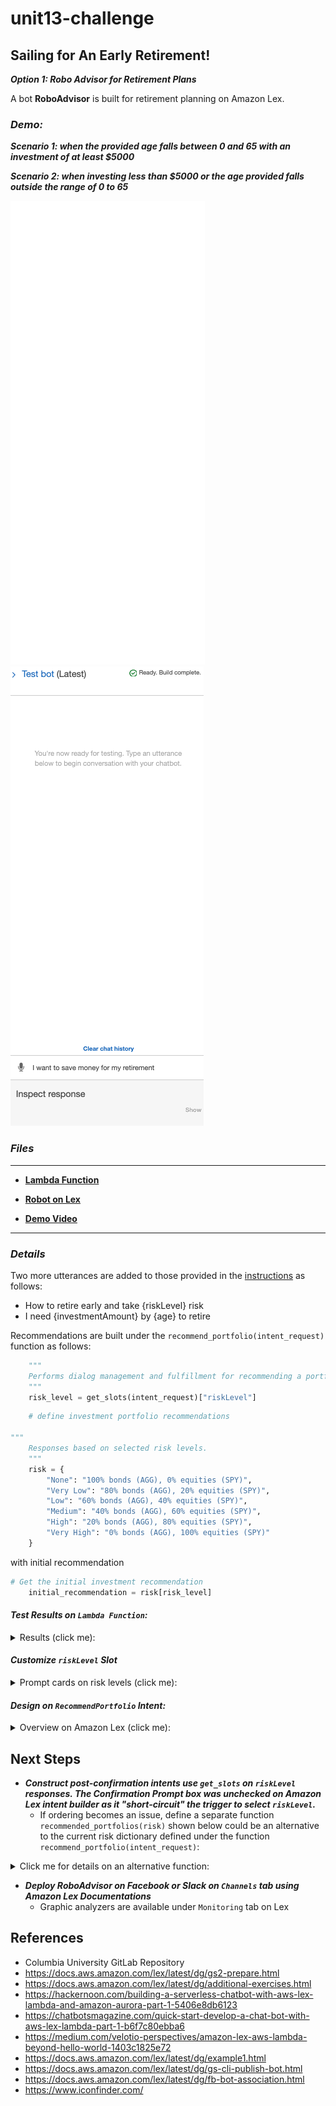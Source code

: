 # unit13-challenge

## **Sailing for An Early Retirement!**
_**Option 1: Robo Advisor for Retirement Plans**_

A bot **RoboAdvisor** is built for retirement planning on Amazon Lex.


### _**Demo:**_

_**Scenario 1: when the provided age falls between 0 and 65 with an investment of at least $5000**_

_**Scenario 2: when investing less than $5000 or the age provided falls outside the range of 0 to 65**_


![Robo_true](RoboAdvisor/Recording/RoboAdvisor_demo_correct.gif)
![Robo_false](RoboAdvisor/Recording/RoboAdvisor_demo_false.gif)



### _**Files**_

---

* [**Lambda Function**](RoboAdvisor/Code/lambda_function.py)

* [**Robot on Lex**](RoboAdvisor/Bot/RoboAdvisor_bot_lex.zip)

* [**Demo Video**](RoboAdvisor/Recording/RoboAdvisor_test.mov)

---

### _Details_

Two more utterances are added to those provided in the [instructions](Instructions/README.md) as follows:
* How to retire early and take ​{riskLevel}​ risk
* I need ​{investmentAmount}​ by ​{age}​ to retire

Recommendations are built under the `recommend_portfolio(intent_request)` function as follows:

```python
    """
    Performs dialog management and fulfillment for recommending a portfolio.
    """
    risk_level = get_slots(intent_request)["riskLevel"]
```

```python
    # define investment portfolio recommendations

"""
    Responses based on selected risk levels.
    """
    risk = {
        "None": "100% bonds (AGG), 0% equities (SPY)",
        "Very Low": "80% bonds (AGG), 20% equities (SPY)",
        "Low": "60% bonds (AGG), 40% equities (SPY)",
        "Medium": "40% bonds (AGG), 60% equities (SPY)",
        "High": "20% bonds (AGG), 80% equities (SPY)",
        "Very High": "0% bonds (AGG), 100% equities (SPY)"
    }
```

with initial recommendation
```python
# Get the initial investment recommendation
    initial_recommendation = risk[risk_level]
```


#### _Test Results on `Lambda Function`:_
<details><summary>
Results (click me):
</summary>

![Robo Age Test Result](RoboAdvisor/Recording/robo_test_age.png)
![Robo Amount Test Result](RoboAdvisor/Recording/robo_test_amount.png)
![Robo Dialogue Test Result](RoboAdvisor/Recording/robo_test_dialog.png)
![Robo Negative Age](RoboAdvisor/Recording/robo_test_negAge.png)

_Test Files (provided)_
* [correct_dialog.txt](RoboAdvisor/Code/Test_Cases/correct_dialog.txt)
* [age_error.txt](RoboAdvisor/Code/Test_Cases/age_error.txt)
* [incorrect_amount_error.txt](RoboAdvisor/Code/Test_Cases/incorrect_amount_error.txt)
* [negative_age_error.txt](RoboAdvisor/Code/Test_Cases/negative_age_error.txt)

</details>

#### _Customize `riskLevel` Slot_

<details><summary>
Prompt cards on risk levels (click me):
</summary>

![Robo_riskLevel_None](RoboAdvisor/Recording/robo_risk_none.png)
![Robo_riskLevel_Low](RoboAdvisor/Recording/robo_risk_low.png)
![Robo_riskLevel_Medium](RoboAdvisor/Recording/robo_risk_medium.png)
![Robo_riskLevel_High](RoboAdvisor/Recording/robo_risk_high.png)


</details>


#### _**Design on `RecommendPortfolio`** Intent:_

<details><summary>
Overview on Amazon Lex (click me):
</summary>

![Robo_RecommendPortfolio_intent](RoboAdvisor/Recording/robo_lex_intent.png)

</details>


## **Next Steps**

* _**Construct post-confirmation intents use `get_slots` on `riskLevel` responses. The Confirmation Prompt box was unchecked on Amazon Lex intent builder as it "short-circuit" the trigger to select `riskLevel`.**_ 
    * If ordering becomes an issue, define a separate function `recommended_portfolios(risk)` shown below could be an alternative to the current risk dictionary defined under the function `recommend_portfolio(intent_request)`:
<details><summary>
Click me for details on an alternative function:
</summary>

```python
 # define investment portfolio recommendations
def recommended_portfolios(risk):
"""
Responses based on selected risk levels.
"""
risk = {
    "None": "100% bonds (AGG), 0% equities (SPY)",
    "Very Low": "80% bonds (AGG), 20% equities (SPY)",
    "Low": "60% bonds (AGG), 40% equities (SPY)",
    "Medium": "40% bonds (AGG), 60% equities (SPY)",
    "High": "20% bonds (AGG), 80% equities (SPY)",
    "Very High": "0% bonds (AGG), 100% equities (SPY)"
    }
    return risk[risk_level]
```
It follows that the `initial_recommendation` defined under the current `recommend_portfolio(intent_request)` function becomes:
```python

# Get the initial investment recommendation
    initial_recommendation = recommended_portfolios(risk)
```
</details>

* _**Deploy RoboAdvisor on Facebook or Slack on `Channels` tab using Amazon Lex Documentations**_
    * Graphic analyzers are available under `Monitoring` tab on Lex


## References

* Columbia University GitLab Repository
* https://docs.aws.amazon.com/lex/latest/dg/gs2-prepare.html
* https://docs.aws.amazon.com/lex/latest/dg/additional-exercises.html
* https://hackernoon.com/building-a-serverless-chatbot-with-aws-lex-lambda-and-amazon-aurora-part-1-5406e8db6123
* https://chatbotsmagazine.com/quick-start-develop-a-chat-bot-with-aws-lex-lambda-part-1-b6f7c80ebba6
* https://medium.com/velotio-perspectives/amazon-lex-aws-lambda-beyond-hello-world-1403c1825e72
* https://docs.aws.amazon.com/lex/latest/dg/example1.html
* https://docs.aws.amazon.com/lex/latest/dg/gs-cli-publish-bot.html
* https://docs.aws.amazon.com/lex/latest/dg/fb-bot-association.html
* https://www.iconfinder.com/
